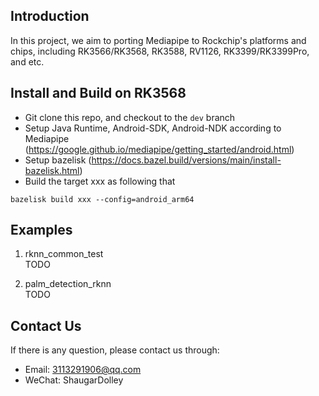 

## Introduction

In this project, we aim to porting Mediapipe to Rockchip's platforms and chips, including RK3566/RK3568, RK3588, RV1126, RK3399/RK3399Pro, and etc.

## Install and Build on RK3568

- Git clone this repo, and checkout to the `dev` branch
- Setup Java Runtime, Android-SDK, Android-NDK according to Mediapipe (https://google.github.io/mediapipe/getting_started/android.html)
- Setup bazelisk (https://docs.bazel.build/versions/main/install-bazelisk.html)
- Build the target xxx as following that
```shell
bazelisk build xxx --config=android_arm64
```

## Examples

1. rknn_common_test  
TODO

2. palm_detection_rknn  
TODO

## Contact Us

If there is any question, please contact us through: 

- Email:  3113291906@qq.com 
- WeChat: ShaugarDolley


